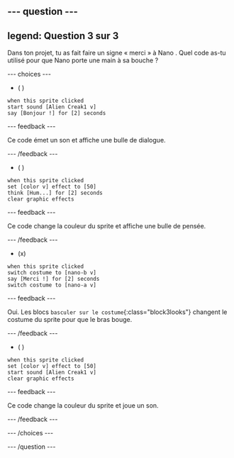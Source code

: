
--- question ---
---
legend: Question 3 sur 3
---

Dans ton projet, tu as fait faire un signe « merci » à Nano . Quel code as-tu utilisé pour que Nano porte une main à sa bouche ?

--- choices ---

- ( )
```blocks3
when this sprite clicked
start sound [Alien Creak1 v]
say [Bonjour !] for [2] seconds 
```

  --- feedback ---

Ce code émet un son et affiche une bulle de dialogue.

  --- /feedback ---

- ( )
```blocks3
when this sprite clicked
set [color v] effect to [50] 
think [Hum...] for [2] seconds 
clear graphic effects 
```

  --- feedback ---

Ce code change la couleur du sprite et affiche une bulle de pensée.

  --- /feedback ---

- (x)
```blocks3
when this sprite clicked
switch costume to [nano-b v] 
say [Merci !] for [2] seconds
switch costume to [nano-a v]
```

  --- feedback ---

Oui. Les blocs `basculer sur le costume`{:class="block3looks"} changent le costume du sprite pour que le bras bouge.

  --- /feedback ---

- ( )
```blocks3
when this sprite clicked
set [color v] effect to [50]
start sound [Alien Creak1 v] 
clear graphic effects 
```

  --- feedback ---

Ce code change la couleur du sprite et joue un son.

  --- /feedback ---

--- /choices ---

--- /question ---
